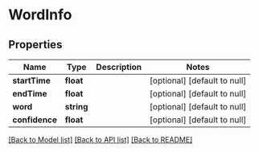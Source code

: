 # WordInfo

## Properties
Name | Type | Description | Notes
------------ | ------------- | ------------- | -------------
**startTime** | **float** |  | [optional] [default to null]
**endTime** | **float** |  | [optional] [default to null]
**word** | **string** |  | [optional] [default to null]
**confidence** | **float** |  | [optional] [default to null]

[[Back to Model list]](../README.md#documentation-for-models) [[Back to API list]](../README.md#documentation-for-api-endpoints) [[Back to README]](../README.md)


